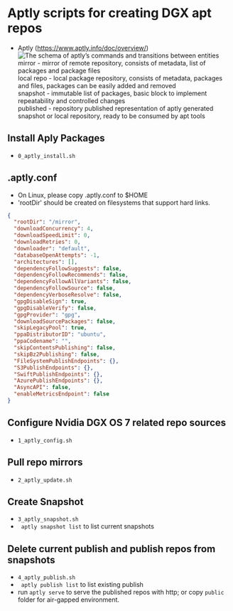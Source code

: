 # Aptly scripts for creating DGX apt repos
* Aptly (https://www.aptly.info/doc/overview/)
![The schema of aptly’s commands and transitions between entities](https://www.aptly.info/img/schema.png)
mirror - mirror of remote repository, consists of metadata, list of packages and package files  
local repo - local package repository, consists of metadata, packages and files, packages can be easily added and removed  
snapshot - immutable list of packages, basic block to implement repeatability and controlled changes  
published - repository published representation of aptly generated snapshot or local repository, ready to be consumed by apt tools  

## Install Aply Packages
* ```0_aptly_install.sh```

## .aptly.conf
* On Linux, please copy .aptly.conf to $HOME  
* 'rootDir' should be created on filesystems that support hard links.
``` json
{
  "rootDir": "/mirror",
  "downloadConcurrency": 4,
  "downloadSpeedLimit": 0,
  "downloadRetries": 0,
  "downloader": "default",
  "databaseOpenAttempts": -1,
  "architectures": [],
  "dependencyFollowSuggests": false,
  "dependencyFollowRecommends": false,
  "dependencyFollowAllVariants": false,
  "dependencyFollowSource": false,
  "dependencyVerboseResolve": false,
  "gpgDisableSign": true,
  "gpgDisableVerify": false,
  "gpgProvider": "gpg",
  "downloadSourcePackages": false,
  "skipLegacyPool": true,
  "ppaDistributorID": "ubuntu",
  "ppaCodename": "",
  "skipContentsPublishing": false,
  "skipBz2Publishing": false,
  "FileSystemPublishEndpoints": {},
  "S3PublishEndpoints": {},
  "SwiftPublishEndpoints": {},
  "AzurePublishEndpoints": {},
  "AsyncAPI": false,
  "enableMetricsEndpoint": false
}
```
## Configure Nvidia DGX OS 7 related repo sources
* ```1_aptly_config.sh```

## Pull repo mirrors 
* ```2_aptly_update.sh``` 

## Create Snapshot
* ```3_aptly_snapshot.sh```
* ``` aptly snapshot list``` to list current snapshots

## Delete current publish and publish repos from snapshots
* ```4_aptly_publish.sh```
* ``` aptly publish list``` to list existing publish
* run ```aptly serve``` to serve the published repos with http; or copy ```public``` folder for air-gapped environment.  

